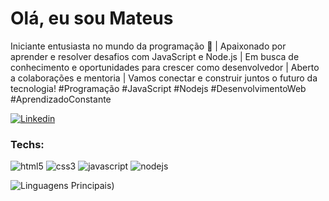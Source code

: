 # Olá, eu sou Mateus

Iniciante entusiasta no mundo da programação 🚀 | Apaixonado por aprender e resolver desafios com JavaScript e Node.js | Em busca de conhecimento e oportunidades para crescer como desenvolvedor | Aberto a colaborações e mentoria | Vamos conectar e construir juntos o futuro da tecnologia! #Programação #JavaScript #Nodejs #DesenvolvimentoWeb #AprendizadoConstante
  </p>



[![Linkedin](https://img.shields.io/badge/LinkedIn-0077B5?style=for-the-badge&logo=linkedin&logoColor=white)](linkedin.com/in/mateus-dos-santos-ribeiro)

### Techs:

![html5](https://img.shields.io/badge/HTML5-E34F26?style=for-the-badge&logo=html5&logoColor=white)
![css3](https://img.shields.io/badge/CSS3-1572B6?style=for-the-badge&logo=css3&logoColor=white)
![javascript](https://img.shields.io/badge/JavaScript-323330?style=for-the-badge&logo=javascript&logoColor=F7DF1E)
![nodejs](https://img.shields.io/badge/Node%20js-339933?style=for-the-badge&logo=nodedotjs&logoColor=white)

![Linguagens Principais](https://github-readme-stats.vercel.app/api/top-langs/?username=CertBR1p&theme=tokyonight&hide_border=true&custom_title=Linguagens%20%Principais))
